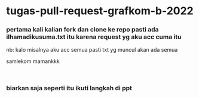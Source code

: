 # tugas-pull-request-grafkom-b-2022

<h3>pertama kali kalian fork dan clone ke repo pasti ada ilhamadikusuma.txt itu karena request yg aku acc cuma itu</h3>
<p>nb: kalo misalnya aku acc semua pasti txt yg muncul akan ada semua</p>
<p>samlekom mamankkk</p>

<br/>

<h3>biarkan saja seperti itu ikuti langkah di ppt</h3>
